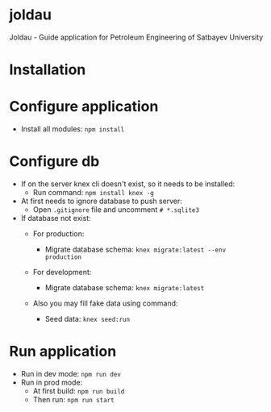 # joldau
 Joldau - Guide application for Petroleum Engineering of Satbayev University

# Installation

# Configure application
- Install all modules: `npm install`

# Configure db
- If on the server knex cli doesn't exist, so it needs to be installed:
  - Run command: `npm install knex -g`
- At first needs to ignore database to push server:
  - Open `.gitignore` file and uncomment `# *.sqlite3`
- If database not exist:
  - For production:
    - Migrate database schema: `knex migrate:latest --env production`
  - For development:
    - Migrate database schema: `knex migrate:latest`
  
  - Also you may fill fake data using command:
    - Seed data: `knex seed:run`

# Run application
- Run in dev mode: `npm run dev`
- Run in prod mode: 
  - At first build: `npm run build`
  - Then run: `npm run start`
